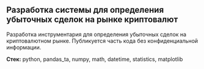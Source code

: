 ## Разработка системы для определения убыточных сделок на рынке криптовалют

Разработка инструментария для определения убыточных сделок на криптовалютном рынке. Публикуется часть кода без конфиденциальной информации.

**Стек:** python, pandas_ta, numpy, math, datetime, statistics, matplotlib

